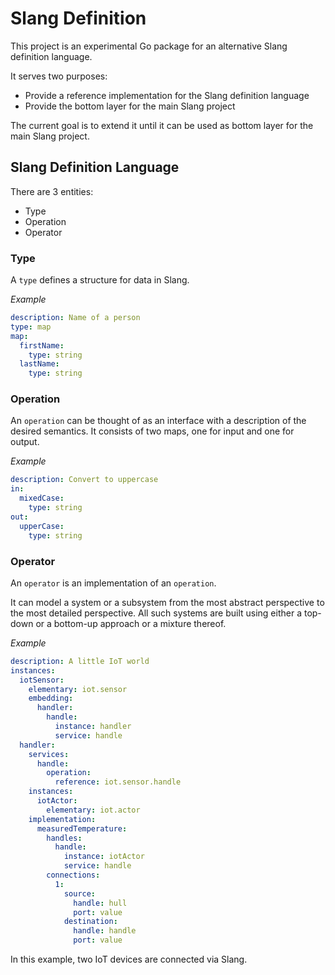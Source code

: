 # Slang Definition

This project is an experimental Go package for an alternative Slang definition language.

It serves two purposes:
* Provide a reference implementation for the Slang definition language
* Provide the bottom layer for the main Slang project

The current goal is to extend it until it can be used as bottom layer for the main Slang project.

## Slang Definition Language

There are 3 entities:

* Type
* Operation
* Operator

### Type

A `type` defines a structure for data in Slang.

*Example*

```YAML
description: Name of a person
type: map
map:
  firstName:
    type: string
  lastName:
    type: string
```

### Operation

An `operation` can be thought of as an interface with a description of the desired semantics.
It consists of two maps, one for input and one for output.

*Example*

```YAML
description: Convert to uppercase
in:
  mixedCase:
    type: string
out:
  upperCase:
    type: string
```
### Operator

An `operator` is an implementation of an `operation`.

It can model a system or a subsystem from the most abstract perspective to the most detailed perspective.
All such systems are built using either a top-down or a bottom-up approach or a mixture thereof.

*Example*

```YAML
description: A little IoT world
instances:
  iotSensor:
    elementary: iot.sensor
    embedding:
      handler:
        handle:
          instance: handler
          service: handle
  handler:
    services:
      handle:
        operation:
          reference: iot.sensor.handle
    instances:
      iotActor:
        elementary: iot.actor
    implementation:
      measuredTemperature:
        handles:
          handle:
            instance: iotActor
            service: handle
        connections:
          1:
            source:
              handle: hull
              port: value
            destination:
              handle: handle
              port: value
```

In this example, two IoT devices are connected via Slang.